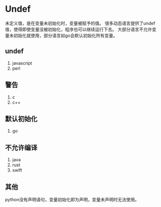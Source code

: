 # Undef
未定义值，是在变量未初始化时，变量被赋予的值。
很多动态语言提供了undef值，使得即使变量没被初始化，程序也可以继续运行下去。
大部分语言不允许变量未初始化就使用，部分语言如go会默认初始化所有变量。

## undef
1. javascript
2. perl

## 警告
1. c
2. c++

## 默认初始化
1. go

## 不允许编译
1. java
2. rust
3. swift

## 其他
python没有声明语句，变量初始化即为声明，变量未声明时无法使用。